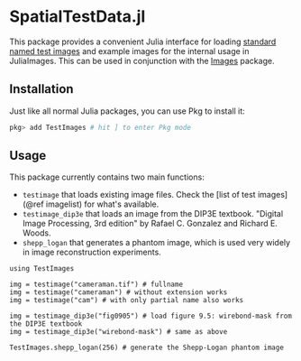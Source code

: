 # SpatialTestData.jl

This package provides a convenient Julia interface for loading
[standard named test images](https://en.wikipedia.org/wiki/Standard_test_image) and example images for the internal usage in JuliaImages.
This can be used in conjunction with the
[Images](https://github.com/JuliaImages/Images.jl) package.

## Installation
Just like all normal Julia packages, you can use Pkg to install it:

```julia
pkg> add TestImages # hit ] to enter Pkg mode
```

## Usage

This package currently contains two main functions:

- `testimage` that loads existing image files. Check the [list of test images](@ref imagelist) for what's available.
- `testimage_dip3e` that loads an image from the DIP3E textbook. "Digital Image Processing, 3rd edition"
  by Rafael C. Gonzalez and Richard E. Woods.
- `shepp_logan` that generates a phantom image, which is used very widely in image reconstruction experiments.

```@example usage
using TestImages

img = testimage("cameraman.tif") # fullname
img = testimage("cameraman") # without extension works
img = testimage("cam") # with only partial name also works
```

```@example usage
img = testimage_dip3e("fig0905") # load figure 9.5: wirebond-mask from the DIP3E textbook
img = testimage_dip3e("wirebond-mask") # same as above
```

```@example usage
TestImages.shepp_logan(256) # generate the Shepp-Logan phantom image
```

